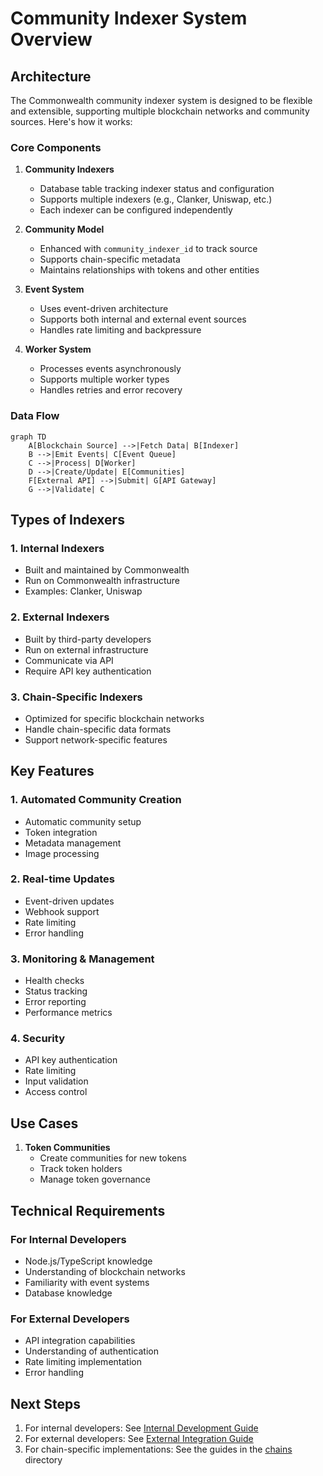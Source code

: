 # Community Indexer System Overview

## Architecture

The Commonwealth community indexer system is designed to be flexible and extensible, supporting multiple blockchain networks and community sources. Here's how it works:

### Core Components

1. **Community Indexers**
   - Database table tracking indexer status and configuration
   - Supports multiple indexers (e.g., Clanker, Uniswap, etc.)
   - Each indexer can be configured independently

2. **Community Model**
   - Enhanced with `community_indexer_id` to track source
   - Supports chain-specific metadata
   - Maintains relationships with tokens and other entities

3. **Event System**
   - Uses event-driven architecture
   - Supports both internal and external event sources
   - Handles rate limiting and backpressure

4. **Worker System**
   - Processes events asynchronously
   - Supports multiple worker types
   - Handles retries and error recovery

### Data Flow

```mermaid
graph TD
    A[Blockchain Source] -->|Fetch Data| B[Indexer]
    B -->|Emit Events| C[Event Queue]
    C -->|Process| D[Worker]
    D -->|Create/Update| E[Communities]
    F[External API] -->|Submit| G[API Gateway]
    G -->|Validate| C
```

## Types of Indexers

### 1. Internal Indexers
- Built and maintained by Commonwealth
- Run on Commonwealth infrastructure
- Examples: Clanker, Uniswap

### 2. External Indexers
- Built by third-party developers
- Run on external infrastructure
- Communicate via API
- Require API key authentication

### 3. Chain-Specific Indexers
- Optimized for specific blockchain networks
- Handle chain-specific data formats
- Support network-specific features

## Key Features

### 1. Automated Community Creation
- Automatic community setup
- Token integration
- Metadata management
- Image processing

### 2. Real-time Updates
- Event-driven updates
- Webhook support
- Rate limiting
- Error handling

### 3. Monitoring & Management
- Health checks
- Status tracking
- Error reporting
- Performance metrics

### 4. Security
- API key authentication
- Rate limiting
- Input validation
- Access control

## Use Cases

1. **Token Communities**
   - Create communities for new tokens
   - Track token holders
   - Manage token governance

## Technical Requirements

### For Internal Developers
- Node.js/TypeScript knowledge
- Understanding of blockchain networks
- Familiarity with event systems
- Database knowledge

### For External Developers
- API integration capabilities
- Understanding of authentication
- Rate limiting implementation
- Error handling

## Next Steps

1. For internal developers: See [Internal Development Guide](./internal-guide.md)
2. For external developers: See [External Integration Guide](./external-guide.md)
3. For chain-specific implementations: See the guides in the [chains](./chains/) directory 